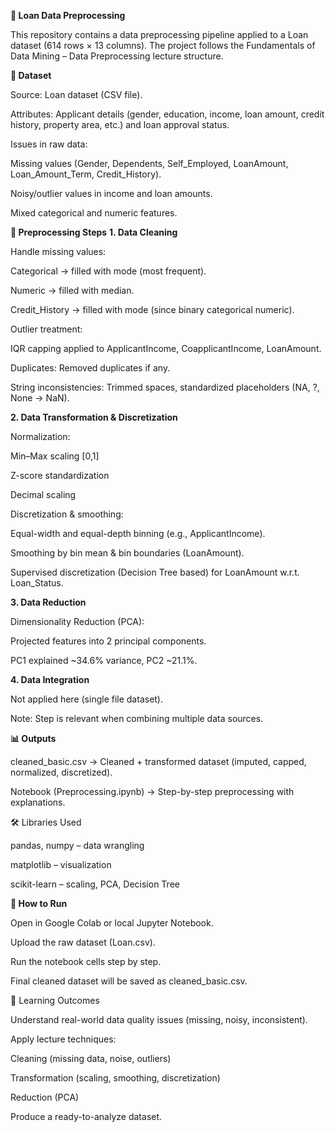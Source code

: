 **🧹 Loan Data Preprocessing**

This repository contains a data preprocessing pipeline applied to a Loan dataset (614 rows × 13 columns).
The project follows the Fundamentals of Data Mining – Data Preprocessing lecture structure.

**📂 Dataset**

Source: Loan dataset (CSV file).

Attributes: Applicant details (gender, education, income, loan amount, credit history, property area, etc.) and loan approval status.

Issues in raw data:

Missing values (Gender, Dependents, Self_Employed, LoanAmount, Loan_Amount_Term, Credit_History).

Noisy/outlier values in income and loan amounts.

Mixed categorical and numeric features.

**🔑 Preprocessing Steps**
**1. Data Cleaning**

Handle missing values:

Categorical → filled with mode (most frequent).

Numeric → filled with median.

Credit_History → filled with mode (since binary categorical numeric).

Outlier treatment:

IQR capping applied to ApplicantIncome, CoapplicantIncome, LoanAmount.

Duplicates: Removed duplicates if any.

String inconsistencies: Trimmed spaces, standardized placeholders (NA, ?, None → NaN).

**2. Data Transformation & Discretization**

Normalization:

Min–Max scaling [0,1]

Z-score standardization

Decimal scaling

Discretization & smoothing:

Equal-width and equal-depth binning (e.g., ApplicantIncome).

Smoothing by bin mean & bin boundaries (LoanAmount).

Supervised discretization (Decision Tree based) for LoanAmount w.r.t. Loan_Status.

**3. Data Reduction**

Dimensionality Reduction (PCA):

Projected features into 2 principal components.

PC1 explained ~34.6% variance, PC2 ~21.1%.

**4. Data Integration**

Not applied here (single file dataset).

Note: Step is relevant when combining multiple data sources.

**📊 Outputs**

cleaned_basic.csv → Cleaned + transformed dataset (imputed, capped, normalized, discretized).

Notebook (Preprocessing.ipynb) → Step-by-step preprocessing with explanations.

🛠️ Libraries Used

pandas, numpy – data wrangling

matplotlib – visualization

scikit-learn – scaling, PCA, Decision Tree

**🚀 How to Run**

Open in Google Colab or local Jupyter Notebook.

Upload the raw dataset (Loan.csv).

Run the notebook cells step by step.

Final cleaned dataset will be saved as cleaned_basic.csv.

📖 Learning Outcomes

Understand real-world data quality issues (missing, noisy, inconsistent).

Apply lecture techniques:

Cleaning (missing data, noise, outliers)

Transformation (scaling, smoothing, discretization)

Reduction (PCA)

Produce a ready-to-analyze dataset.
